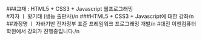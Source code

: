 ###교재 : HTML5 + CSS3 + Javascript 웹프로그래밍\
#저자 ㅣ 황기태 (생능 출판사)/n
###HTML5 + CSS3 + Javascript에 대한 강좌/n
##과정명 ㅣ 자바기반 전자정부 표준 프레임워크 프로그래밍 개발/n
#대전 이젠컴퓨터학원에서 강의가 진행중입니다./n
